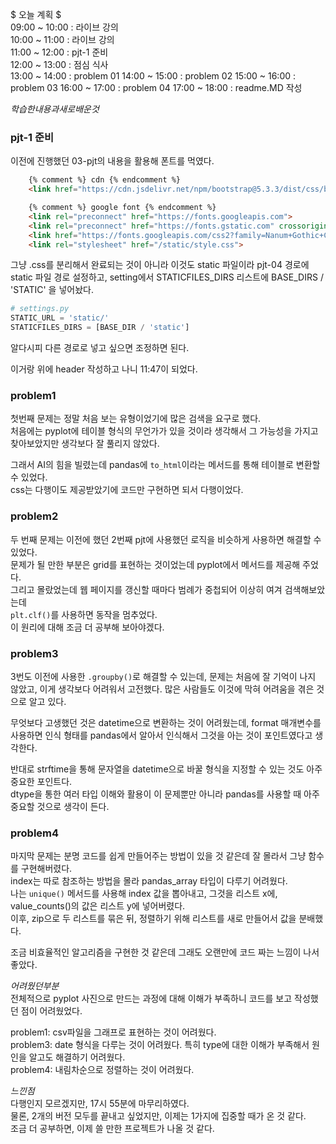 $ 오늘 계획 $  
09:00 ~ 10:00 : 라이브 강의  
10:00 ~ 11:00 : 라이브 강의  
11:00 ~ 12:00 : pjt-1 준비  
12:00 ~ 13:00 : 점심 식사  
13:00 ~ 14:00 : problem 01
14:00 ~ 15:00 : problem 02
15:00 ~ 16:00 : problem 03
16:00 ~ 17:00 : problem 04
17:00 ~ 18:00 : readme.MD 작성  

$학습한 내용과 새로배운 것$  
### pjt-1 준비
이전에 진행했던 03-pjt의 내용을 활용해 폰트를 먹였다. 
``` html
    {% comment %} cdn {% endcomment %}
    <link href="https://cdn.jsdelivr.net/npm/bootstrap@5.3.3/dist/css/bootstrap.min.css" rel="stylesheet" integrity="sha384-QWTKZyjpPEjISv5WaRU9OFeRpok6YctnYmDr5pNlyT2bRjXh0JMhjY6hW+ALEwIH" crossorigin="anonymous">

    {% comment %} google font {% endcomment %}
    <link rel="preconnect" href="https://fonts.googleapis.com">
    <link rel="preconnect" href="https://fonts.gstatic.com" crossorigin>
    <link href="https://fonts.googleapis.com/css2?family=Nanum+Gothic+Coding&display=swap" rel="stylesheet">
    <link rel="stylesheet" href="/static/style.css">
```

그냥 .css를 분리해서 완료되는 것이 아니라 이것도 static 파일이라  pjt-04 경로에 static 파일 경로 설정하고, setting에서 STATICFILES_DIRS 리스트에 BASE_DIRS / 'STATIC' 을 넣어놨다.  
``` python
# settings.py
STATIC_URL = 'static/'
STATICFILES_DIRS = [BASE_DIR / 'static']
```
알다시피 다른 경로로 넣고 싶으면 조정하면 된다.  

이거랑 위에 header 작성하고 나니 11:47이 되었다. 

### problem1
첫번째 문제는 정말 처음 보는 유형이었기에 많은 검색을 요구로 했다.  
처음에는 pyplot에 테이블 형식의 무언가가 있을 것이라 생각해서 그 가능성을 가지고 찾아보았지만 생각보다 잘 풀리지 않았다.  

그래서 AI의 힘을 빌렸는데 pandas에 `to_html`이라는 메서드를 통해 테이블로 변환할 수 있었다.  
css는 다행이도 제공받았기에 코드만 구현하면 되서 다행이었다.  

### problem2
두 번째 문제는 이전에 했던 2번째 pjt에 사용했던 로직을 비슷하게 사용하면 해결할 수 있었다.  
문제가 될 만한 부분은 grid를 표현하는 것이었는데 pyplot에서 메서드를 제공해 주었다.  
그리고 몰랐었는데 웹 페이지를 갱신할 때마다 범례가 중첩되어 이상히 여겨 검색해보았는데  
`plt.clf()`를 사용하면 동작을 멈추었다.  
이 원리에 대해 조금 더 공부해 보아야겠다.

### problem3
3번도 이전에 사용한 `.groupby()`로 해결할 수 있는데, 문제는 처음에 잘 기억이 나지 않았고, 이게 생각보다 어려워서 고전했다. 많은 사람들도 이것에 막혀 어려움을 겪은 것으로 알고 있다.  

무엇보다 고생했던 것은 datetime으로 변환하는 것이 어려웠는데, format 매개변수를 사용하면 인식 형태를 pandas에서 알아서 인식해서 그것을 아는 것이 포인트였다고 생각한다.  

반대로 strftime을 통해 문자열을 datetime으로 바꿀 형식을 지정할 수 있는 것도 아주 중요한 포인트다.  
dtype을 통한 여러 타입 이해와 활용이 이 문제뿐만 아니라 pandas를 사용할 때 아주 중요할 것으로 생각이 든다.  

### problem4
마지막 문제는 분명 코드를 쉽게 만들어주는 방법이 있을 것 같은데 잘 몰라서 그냥 함수를 구현해버렸다.  
index는 따로 참조하는 방법을 몰라 pandas_array 타입이 다루기 어려웠다.  
나는 `unique()` 메서드를 사용해 index 값을 뽑아내고, 그것을 리스트 x에, value_counts()의 값은 리스트 y에 넣어버렸다.  
이후, zip으로 두 리스트를 묶은 뒤, 정렬하기 위해 리스트를 새로 만들어서 값을 분배했다.  

조금 비효율적인 알고리즘을 구현한 것 같은데 그래도 오랜만에 코드 짜는 느낌이 나서 좋았다.  


$어려웠던 부분$  
전체적으로 pyplot 사진으로 만드는 과정에 대해 이해가 부족하니 코드를 보고 작성했던 점이 어려웠었다.  

problem1: csv파일을 그래프로 표현하는 것이 어려웠다.  
problem3: date 형식을 다루는 것이 어려웠다. 특히 type에 대한 이해가 부족해서 원인을 알고도 해결하기 어려웠다.  
problem4: 내림차순으로 정렬하는 것이 어려웠다.  


$느낀 점$  
다행인지 모르겠지만, 17시 55분에 마무리하였다.  
물론, 2개의 버전 모두를 끝내고 싶었지만,
이제는 1가지에 집중할 때가 온 것 같다.  
조금 더 공부하면, 이제 쓸 만한 프로젝트가 나올 것 같다.  